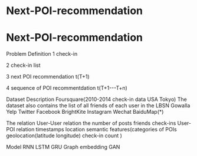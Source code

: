 # Next-POI-recommendation

# Next-POI-recommendation
Problem Definition
1 check-in
  
2 check-in list


3 next POI recommendation
  t(T+1)

4 sequence of POI recommentdation
  t(T+1---T+n)
  
  
Dataset Description
Foursquare(2010-2014  check-in data USA Tokyo) The dataset also contains the list of all friends of each user in the LBSN 
Gowalla
Yelp
Twitter
Facebook
BrightKite
Instagram
Wechat
BaiduMap(*)


The relation
User-User relation
   the number of posts  friends  check-ins
User-POI relation
   timestamps location semantic features(categories of POIs  geolocation(latitude longitude) check-in count )
   
   
   
   
Model
RNN
LSTM
GRU
Graph embedding
GAN


